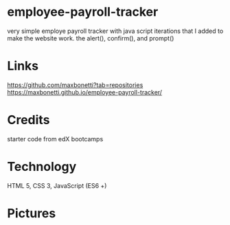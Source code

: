 # employee-payroll-tracker
very simple employe payroll tracker with java script iterations that I added to make the website work. the alert(), confirm(), and prompt() 

# Links
https://github.com/maxbonetti?tab=repositories
https://maxbonetti.github.io/employee-payroll-tracker/

# Credits
starter code from edX bootcamps


# Technology
HTML 5, CSS 3, JavaScript (ES6 +)

# Pictures

